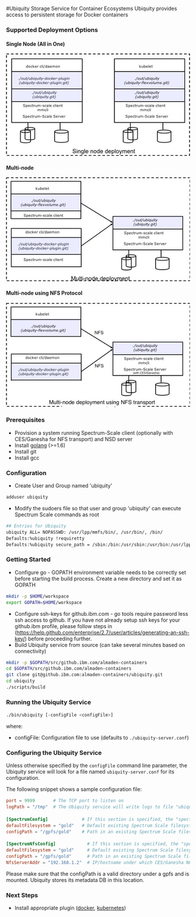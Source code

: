 #Ubiquity Storage Service for Container Ecosystems
Ubiquity provides access to persistent storage for Docker containers
### Supported Deployment Options
#### Single Node (All in One)
![Single node](images/singleNode.jpg)
#### Multi-node
![Multi node](images/multiNode.jpg)
#### Multi-node using NFS Protocol
![Multi node](images/multiNode-nfs.jpg)

### Prerequisites
  * Provision a system running Spectrum-Scale client (optionally with CES/Ganesha for NFS transport) and NSD server
  * Install [golang](https://golang.org/) (>=1.6)
  * Install git
  * Install gcc

### Configuration

* Create User and Group named 'ubiquity'

```bash
adduser ubiquity
```

* Modify the sudoers file so that user and group 'ubiquity' can execute Spectrum Scale commands as root

```bash
## Entries for Ubiquity
ubiquity ALL= NOPASSWD: /usr/lpp/mmfs/bin/, /usr/bin/, /bin/
Defaults:%ubiquity !requiretty
Defaults:%ubiquity secure_path = /sbin:/bin:/usr/sbin:/usr/bin:/usr/lpp/mmfs/bin
```

### Getting Started
* Configure go - GOPATH environment variable needs to be correctly set before starting the build process. Create a new directory and set it as GOPATH 
```bash
mkdir -p $HOME/workspace
export GOPATH=$HOME/workspace
```
* Configure ssh-keys for github.ibm.com - go tools require password less ssh access to github. If you have not already setup ssh keys for your github.ibm profile, please follow steps in 
(https://help.github.com/enterprise/2.7/user/articles/generating-an-ssh-key/) before proceeding further. 
* Build Ubiquity service from source (can take several minutes based on connectivity)
```bash
mkdir -p $GOPATH/src/github.ibm.com/almaden-containers
cd $GOPATH/src/github.ibm.com/almaden-containers
git clone git@github.ibm.com:almaden-containers/ubiquity.git
cd ubiquity
./scripts/build

```
### Running the Ubiquity Service
```bash
./bin/ubiquity [-configFile <configFile>]
```
where:
* configFile: Configuration file to use (defaults to `./ubiquity-server.conf`)

### Configuring the Ubiquity Service

Unless otherwise specified by the `configFile` command line parameter, the Ubiquity service will
look for a file named `ubiquity-server.conf` for its configuration.

The following snippet shows a sample configuration file:

```toml
port = 9999       # The TCP port to listen on
logPath = "/tmp"  # The Ubiquity service will write logs to file "ubiquity.log" in this path.

[SpectrumConfig]             # If this section is specified, the "spectrum-scale" backend will be enabled.
defaultFilesystem = "gold"   # Default existing Spectrum Scale filesystem to use if user does not specify one during creation of volumes
configPath = "/gpfs/gold"    # Path in an existing Spectrum Scale filesystem where Ubiquity can create/store metadata DB

[SpectrumNfsConfig]            # If this section is specified, the "spectrum-scale-nfs" backend will be enabled. Requires CES/Ganesha.
defaultFilesystem = "gold"     # Default existing Spectrum Scale filesystem to use if user does not specify one during creation of volumes
configPath = "/gpfs/gold"      # Path in an existing Spectrum Scale filesystem where Ubiquity can create/store metadata DB
NfsServerAddr = "192.168.1.2"  # IP/hostname under which CES/Ganesha NFS shares can be accessed (required)

```

Please make sure that the configPath is a valid directory under a gpfs and is mounted. Ubiquity stores its metadata DB in this location.

### Next Steps
- Install appropriate plugin ([docker](https://github.ibm.com/almaden-containers/ubiquity-docker-plugin), [kubernetes](https://github.ibm.com/almaden-containers/ubiquity-flexvolume))
